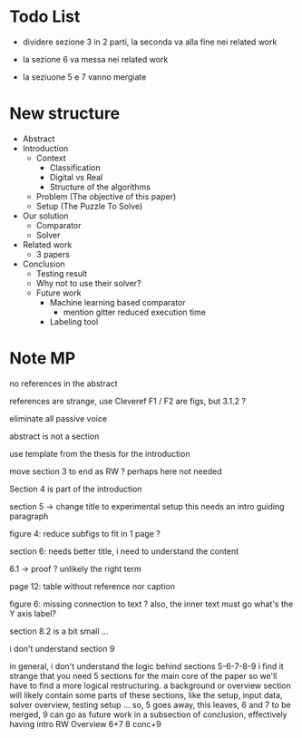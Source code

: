 # Todo List
 - dividere sezione 3 in 2 parti, la seconda va alla fine nei related work

 - la sezione 6 va messa nei related work

 - la seziuone 5 e 7 vanno mergiate

# New structure

 - Abstract
 - Introduction
   - Context
     - Classification
     - Digital vs Real
     - Structure of the algorithms
    - Problem (The objective of this paper)
    - Setup (The Puzzle To Solve)
  - Our solution
    - Comparator
    - Solver
  - Related work
    - 3 papers
  - Conclusion
    - Testing result
    - Why not to use their solver?
    - Future work
      - Machine learning based comparator
        - mention gitter reduced execution time
      - Labeling tool
      
# Note MP
no references in the abstract

references are strange, use Cleveref
F1 / F2 are figs, but 3.1.2 ?

eliminate all passive voice

abstract is not a section

use template from the thesis for the introduction

move section 3 to end as RW ? perhaps here not needed

Section 4 is part of the introduction

section 5 -> change title to experimental setup
this needs an intro guiding paragraph

figure 4: reduce subfigs to fit in 1 page ?

section 6: needs better title, i need to understand the content

6.1 -> proof ? unlikely the right term

page 12: table without reference nor caption

figure 6: missing connection to text ?
also, the inner text must go
what's the Y axis label?

section 8.2 is a bit small ...

i don't understand section 9

in general, i don't understand the logic behind sections 5-6-7-8-9
i find it strange that you need 5 sections for the main core of the paper so we'll have to find a more logical restructuring.
a background or overview section will likely contain some parts of these sections, like the setup, input data, solver overview, testing setup ...
so, 5 goes away, this leaves, 6 and 7 to be merged, 9 can go as future work in a subsection of conclusion, effectively having
intro
RW
Overview
6+7
8
conc+9